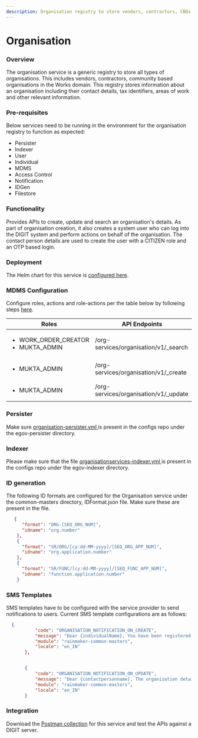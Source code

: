 ```yaml
---
description: Organisation registry to store vendors, contractors, CBOs and other org types.
---
```


# Organisation

### Overview

The organisation service is a generic registry to store all types of organisations. This includes vendors, contractors, community based organisations in the Works domain. This registry stores information about an organisation including their contact details, tax identifiers, areas of work and other relevant information.

### Pre-requisites

Below services need to be running in the environment for the organisation registry to function as expected:

* Persister
* Indexer
* User
* Individual
* MDMS
* Access Control
* Notification
* IDGen
* Filestore

### Functionality

Provides APIs to create, update and search an organisation's details. As part of organisation creation, it also creates a system user who can log into the DIGIT system and perform actions on behalf of the organisation. The contact person details are used to create the user with a CITIZEN role and an OTP based login.

### Deployment

The Helm chart for this service is [configured here](https://github.com/egovernments/DIGIT-DevOps/tree/digit-works/deploy-as-code/helm/charts/digit-works/backend/organisation).&#x20;

### MDMS Configuration

Configure roles, actions and role-actions per the table below by following steps [here](./#mdms-role-action-configuration).&#x20;

| Roles                                                    | API Endpoints                          |
| -------------------------------------------------------- | -------------------------------------- |
| <ul><li>WORK_ORDER_CREATOR</li><li>MUKTA_ADMIN</li></ul> | /org-services/organisation/v1/\_search |
| <ul><li>MUKTA_ADMIN</li></ul>                            | /org-services/organisation/v1/\_create |
| <ul><li>MUKTA_ADMIN</li></ul>                            | /org-services/organisation/v1/\_update |

### Persister

Make sure [organisation-persister.yml ](https://github.com/egovernments/works-configs/blob/DEV/egov-persister/organisation-persister.yml)is present in the configs repo under the egov-persister directory.&#x20;

### Indexer

Please make sure that the file [organisationservices-indexer.yml ](https://github.com/egovernments/works-configs/tree/DEV/egov-indexer)is present in the configs repo under the egov-indexer directory.

### ID generation&#x20;

The following ID formats are configured for the Organisation service under the common-masters directory, IDFormat.json file. Make sure these are present in the file.

```json
   {
      "format": "ORG-[SEQ_ORG_NUM]",
      "idname": "org.number"
    },
    {
      "format": "SR/ORG/[cy:dd-MM-yyyy]/[SEQ_ORG_APP_NUM]",
      "idname": "org.application.number"
    },
    {
      "format": "SR/FUNC/[cy:dd-MM-yyyy]/[SEQ_FUNC_APP_NUM]",
      "idname": "function.application.number"
    }
```

### SMS Templates

SMS templates have to be configured with the service provider to send notifications to users. Current SMS template configurations are as follows:

```json
  {
           "code": "ORGANISATION_NOTIFICATION_ON_CREATE",
           "message": "Dear {individualName}, You have been registered as the contact person of {organisationName} on MuktaSoft, Organisation ID {ID}. To login please click on {cbo_portal_url}. Contact Mukta Coordinator for more details.",
           "module": "rainmaker-common-masters",
           "locale": "en_IN"
       },


       {
           "code": "ORGANISATION_NOTIFICATION_ON_UPDATE",
           "message": "Dear {contactpersonname}, The organization details has been updated on your request. Please contact the MUKTA Coordinator if you have not made this request. To login please click on {cbo_portal_url}.",
           "module": "rainmaker-common-masters",
           "locale": "en_IN"
       }

```

### Integration

Download the [Postman collection](https://github.com/egovernments/DIGIT-Works/blob/develop/backend/organisation/docs/Organisation%20Registry%20-%20Test%20Scripts.postman\_collection.json) for this service and test the APIs against a DIGIT server.
